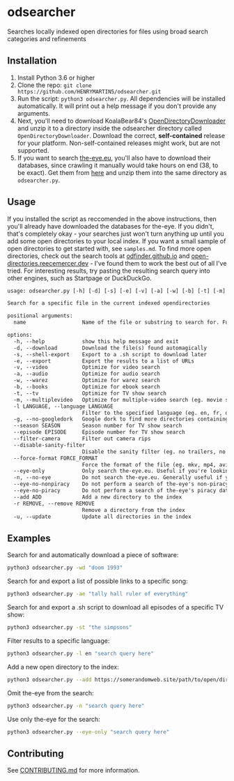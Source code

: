 # odsearcher

Searches locally indexed open directories for files using broad search categories and refinements

## Installation

1. Install Python 3.6 or higher
2. Clone the repo: `git clone https://github.com/HENRYMARTIN5/odsearcher.git`
3. Run the script: `python3 odsearcher.py`. All dependencies will be installed automatically. It will print out a help message if you don't provide any arguments.
4. Next, you'll need to download KoalaBear84's [OpenDirectoryDownloader](https://github.com/KoalaBear84/OpenDirectoryDownloader/releases) and unzip it to a directory inside the odsearcher directory called `OpenDirectoryDownloader`. Download the correct, **self-contained** release for your platform. Non-self-contained releases might work, but are not supported.
5. If you want to search [the-eye.eu](https://the-eye.eu/), you'll also have to download their databases, since crawling it manually would take hours on end (38, to be exact). Get them from [here](https://drive.google.com/drive/folders/1kf4lTu3-ZMlUveiCQL_B7qYZm0WAHKKB) and unzip them into the same directory as `odsearcher.py`.

## Usage

If you installed the script as reccomended in the above instructions, then you'll already have downloaded the databases for the-eye. If you didn't, that's completely okay - your searches just won't turn anything up until you add some open directories to your local index. If you want a small sample of open directories to get started with, see `samples.md`. To find more open directories, check out the search tools at [odfinder.github.io](https://odfinder.github.io/) and [open-directories.reecemercer.dev](https://open-directories.reecemercer.dev/) - I've found them to work the best out of all I've tried. For interesting results, try pasting the resulting search query into other engines, such as Startpage or DuckDuckGo.

```txt
usage: odsearcher.py [-h] [-d] [-s] [-e] [-v] [-a] [-w] [-b] [-t] [-m] [-l LANGUAGE] [-g] [--season SEASON] [--episode EPISODE] [--filter-camera] [--disable-sanity-filter] [--force-format FORCE_FORMAT] [--eye-only] [-n] [--eye-no-nonpiracy] [--eye-no-piracy] [--add ADD] [-r REMOVE] [-u] name

Search for a specific file in the current indexed opendirectories

positional arguments:
  name                  Name of the file or substring to search for. Fuzzy search is performed automatically.

options:
  -h, --help            show this help message and exit
  -d, --download        Download the file(s) found automagically
  -s, --shell-export    Export to a .sh script to download later
  -e, --export          Export the results to a list of URLs
  -v, --video           Optimize for video search
  -a, --audio           Optimize for audio search
  -w, --warez           Optimize for warez search
  -b, --books           Optimize for ebook search
  -t, --tv              Optimize for TV show search
  -m, --multiplevideo   Optimize for multiple-video search (eg. movie series)
  -l LANGUAGE, --language LANGUAGE
                        Filter to the specified language (eg. en, fr, de, es, etc.)
  -g, --no-googledork   Google dork to find more directories containing the file.
  --season SEASON       Season number for TV show search
  --episode EPISODE     Episode number for TV show search
  --filter-camera       Filter out camera rips
  --disable-sanity-filter
                        Disable the sanity filter (eg. no trailers, no sample files, no node_modules on seedboxes, etc.)
  --force-format FORCE_FORMAT
                        Force the format of the file (eg. mkv, mp4, avi, etc.)
  --eye-only            Only search the-eye.eu. Useful if you're looking for something specific and don't want to wait for the other sites to search.
  -n, --no-eye          Do not search the-eye.eu. Generally useful if you're constrained by disk space, since the index alone is 3gb.
  --eye-no-nonpiracy    Do not perform a search of the-eye's non-piracy database
  --eye-no-piracy       Do not perform a search of the-eye's piracy database - reccomended for systems on low RAM, the database is 4gb in RAM.
  --add ADD             Add a new directory to the index
  -r REMOVE, --remove REMOVE
                        Remove a directory from the index
  -u, --update          Update all directories in the index
```

## Examples

Search for and automatically download a piece of software:

```sh
python3 odsearcher.py -wd "doom 1993"
```

Search for and export a list of possible links to a specific song:

```sh
python3 odsearcher.py -ae "tally hall ruler of everything"
```

Search for and export a .sh script to download all episodes of a specific TV show:

```sh
python3 odsearcher.py -st "the simpsons"
```

Filter results to a specific language:

```sh
python3 odsearcher.py -l en "search query here"
```

Add a new open directory to the index:

```sh
python3 odsearcher.py --add https://somerandomweb.site/path/to/open/directory " " # note the empty quotes - to tell the script that you're not searching for anything
```

Omit the-eye from the search:

```sh
python3 odsearcher.py -n "search query here"
```

Use only the-eye for the search:

```sh
python3 odsearcher.py --eye-only "search query here"
```

## Contributing

See [CONTRIBUTING.md](CONTRIBUTING.md) for more information.